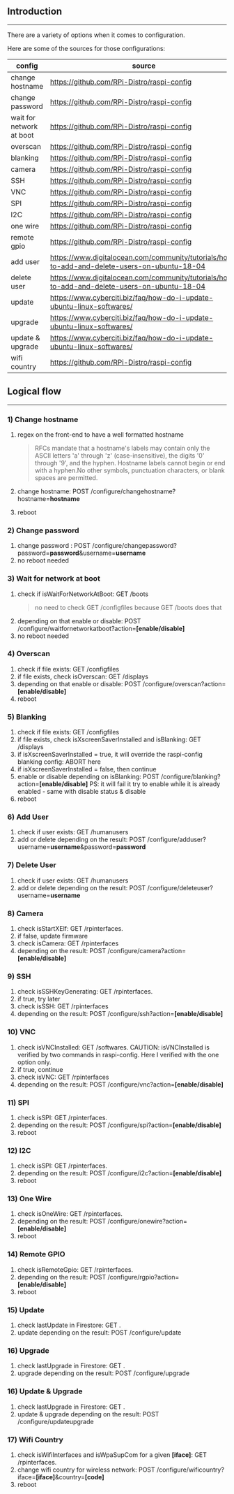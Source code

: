 ## Introduction
---
There are a variety of options when it comes to configuration.

Here are some of the sources for those configurations:

| config | source |
|---|---|
| change hostname | https://github.com/RPi-Distro/raspi-config |
| change password | https://github.com/RPi-Distro/raspi-config |
| wait for network at boot | https://github.com/RPi-Distro/raspi-config |
| overscan | https://github.com/RPi-Distro/raspi-config |
| blanking | https://github.com/RPi-Distro/raspi-config |
| camera | https://github.com/RPi-Distro/raspi-config |
| SSH | https://github.com/RPi-Distro/raspi-config |
| VNC | https://github.com/RPi-Distro/raspi-config |
| SPI | https://github.com/RPi-Distro/raspi-config |
| I2C | https://github.com/RPi-Distro/raspi-config |
| one wire | https://github.com/RPi-Distro/raspi-config |
| remote gpio | https://github.com/RPi-Distro/raspi-config |
| add user | https://www.digitalocean.com/community/tutorials/how-to-add-and-delete-users-on-ubuntu-18-04 |
| delete user | https://www.digitalocean.com/community/tutorials/how-to-add-and-delete-users-on-ubuntu-18-04 |
| update | https://www.cyberciti.biz/faq/how-do-i-update-ubuntu-linux-softwares/ |
| upgrade | https://www.cyberciti.biz/faq/how-do-i-update-ubuntu-linux-softwares/ |
| update & upgrade | https://www.cyberciti.biz/faq/how-do-i-update-ubuntu-linux-softwares/ |
| wifi country | https://github.com/RPi-Distro/raspi-config |

## Logical flow
---
### 1) Change hostname
1. regex on the front-end to have a well formatted hostname

    > RFCs mandate that a hostname's labels may contain only the ASCII letters 'a' through 'z' (case-insensitive), the digits '0' through '9', and the hyphen. Hostname labels cannot begin or end with a hyphen.No other symbols, punctuation characters, or blank spaces are permitted.

2. change hostname: POST /configure/changehostname?hostname=**hostname**
3. reboot

### 2) Change password
1. change password : POST /configure/changepassword?password=**password**&username=**username**
2. no reboot needed

### 3) Wait for network at boot
1. check if isWaitForNetworkAtBoot: GET /boots 
    > no need to check GET /configfiles because GET /boots does that
2. depending on that enable or disable: POST /configure/waitfornetworkatboot?action=**[enable/disable]**
3. no reboot needed

### 4) Overscan
1. check if file exists: GET /configfiles
2. if file exists, check isOverscan: GET /displays
3. depending on that enable or disable: POST /configure/overscan?action=**[enable/disable]**
4. reboot

### 5) Blanking
1. check if file exists: GET /configfiles
2. if file exists, check isXscreenSaverInstalled and isBlanking: GET /displays
3. if isXscreenSaverInstalled = true, it will override the raspi-config blanking config: ABORT here
4. if isXscreenSaverInstalled = false, then continue
5. enable or disable depending on isBlanking: POST /configure/blanking?action=**[enable/disable]**
PS: it will fail it try to enable while it is already enabled - same with disable status & disable
6. reboot

### 6) Add User
1. check if user exists: GET /humanusers
2. add or delete depending on the result: POST /configure/adduser?username=**username**&password=**password**

### 7) Delete User
1. check if user exists: GET /humanusers
2. add or delete depending on the result: POST /configure/deleteuser?username=**username**

### 8) Camera
1. check isStartXElf: GET /rpinterfaces. 
2. if false, update firmware
3. check isCamera: GET /rpinterfaces
4. depending on the result: POST /configure/camera?action=**[enable/disable]**

### 9) SSH
1. check isSSHKeyGenerating: GET /rpinterfaces. 
2. if true, try later
3. check isSSH: GET /rpinterfaces
4. depending on the result: POST /configure/ssh?action=**[enable/disable]**

### 10) VNC
1. check isVNCInstalled: GET /softwares. 
CAUTION: isVNCInstalled is verified by two commands in raspi-config.
Here I verified with the one option only.
2. if true, continue
3. check isVNC: GET /rpinterfaces
4. depending on the result: POST /configure/vnc?action=**[enable/disable]**

### 11) SPI
1. check isSPI: GET /rpinterfaces. 
2. depending on the result: POST /configure/spi?action=**[enable/disable]**
3. reboot

### 12) I2C
1. check isSPI: GET /rpinterfaces. 
2. depending on the result: POST /configure/i2c?action=**[enable/disable]**
3. reboot

### 13) One Wire
1. check isOneWire: GET /rpinterfaces. 
2. depending on the result: POST /configure/onewire?action=**[enable/disable]**
3. reboot

### 14) Remote GPIO
1. check isRemoteGpio: GET /rpinterfaces. 
2. depending on the result: POST /configure/rgpio?action=**[enable/disable]**
3. reboot

### 15) Update
1. check lastUpdate in Firestore: GET <TBD>.
2. update depending on the result: POST /configure/update

### 16) Upgrade
1. check lastUpgrade in Firestore: GET <TBD>.
2. upgrade depending on the result: POST /configure/upgrade

### 16) Update & Upgrade
1. check lastUpgrade in Firestore: GET <TBD>.
2. update & upgrade depending on the result: POST /configure/updateupgrade

### 17) Wifi Country
1. check isWifiInterfaces and isWpaSupCom for a given **[iface]**: GET /rpinterfaces.
2. change wifi country for wireless network: POST /configure/wificountry?iface=**[iface]**&country=**[code]**
3. reboot